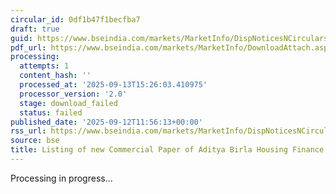 ```yaml
---
circular_id: 0df1b47f1becfba7
draft: true
guid: https://www.bseindia.com/markets/MarketInfo/DispNoticesNCirculars.aspx?Noticeid={67B418CE-DF45-4272-B83B-984872EBB072}&noticeno=20250912-74&dt=09/12/2025&icount=74&totcount=103&flag=0
pdf_url: https://www.bseindia.com/markets/MarketInfo/DownloadAttach.aspx?id=20250912-74&attachedId=
processing:
  attempts: 1
  content_hash: ''
  processed_at: '2025-09-13T15:26:03.410975'
  processor_version: '2.0'
  stage: download_failed
  status: failed
published_date: '2025-09-12T11:56:13+00:00'
rss_url: https://www.bseindia.com/markets/MarketInfo/DispNoticesNCirculars.aspx?Noticeid={67B418CE-DF45-4272-B83B-984872EBB072}&noticeno=20250912-74&dt=09/12/2025&icount=74&totcount=103&flag=0
source: bse
title: Listing of new Commercial Paper of Aditya Birla Housing Finance Limited
---
```


Processing in progress...